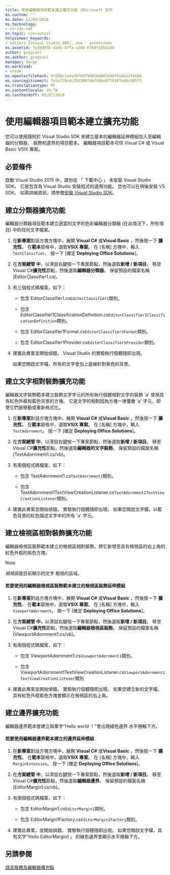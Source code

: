 ```yaml
---
title: 使用編輯器項目範本建立擴充功能 |Microsoft 文件
ms.custom: ''
ms.date: 11/04/2016
ms.technology:
- vs-ide-sdk
ms.topic: conceptual
helpviewer_keywords:
- editors [Visual Studio SDK], new - extensions
ms.assetid: fa3b993b-ab95-47fa-a38b-b788f3a5b2d8
author: gregvanl
ms.author: gregvanl
manager: douge
ms.workload:
- vssdk
ms.openlocfilehash: 9fd58c1ada38f8d79402bb08564bf91de23fb086
ms.sourcegitcommit: fe5a72bc4c291500f0bf4d6e0778107eb8c905f5
ms.translationtype: MT
ms.contentlocale: zh-TW
ms.lasthandoff: 05/07/2018
---
```

# <a name="creating-an-extension-with-an-editor-item-template"></a>使用編輯器項目範本建立擴充功能
您可以使用隨附於 Visual Studio SDK 來建立基本的編輯器延伸模組加入至編輯器的分類器、 裝飾和邊界的項目範本。 編輯器項目範本可供 Visual C# 或 Visual Basic VSIX 專案。  
  
## <a name="prerequisites"></a>必要條件  
 啟動 Visual Studio 2015 中，請勿從 「 下載中心 」 未安裝 Visual Studio SDK。 它是包含為 Visual Studio 安裝程式的選用功能。 您也可以在稍後安裝 VS SDK。 如需詳細資訊，請參閱[安裝 Visual Studio SDK](../extensibility/installing-the-visual-studio-sdk.md)。  
  
## <a name="creating-a-classifier-extension"></a>建立分類器擴充功能  
 編輯器分類器項目範本建立適當的文字的色彩編輯器分類器 (在此情況下，所有項目) 中的任何文字檔案。  
  
1.  在**新專案**對話方塊方塊中，展開  **Visual C#** 或**Visual Basic** ，然後按一下 **擴充性**。 在**範本**窗格中，選取**VSIX 專案**。 在 [名稱] 方塊中，輸入 `TestClassifier`。 按一下 [確定 **Deploying Office Solutions**]。  
  
2.  在**方案總管 中**，以滑鼠右鍵按一下專案節點，然後選取**新增 / 新項目**。 移至 Visual C#**擴充性**節點，然後選取**編輯器分類器**。 保留預設的檔案名稱 (EditorClassifier1.cs)。  
  
3.  有三個程式碼檔案，如下：  
  
    -   包含 EditorClassifier1.cs`EditorClassifier1`類別。  
  
    -   包含 EditorClassifier1ClassificationDefinition.cs`EditorClassifier1ClassificationDefinition`類別。  
  
    -   包含 EditorClassifier1Format.cs`EditorClassifier1Format`類別。  
  
    -   包含 EditorClassifier1Provider.cs`EditorClassifier1Provider`類別。  
  
4.  建置此專案並開始偵錯。 Visual Studio 的實驗執行個體隨即出現。  
  
     如果您開啟文字檔，所有的文字會加上底線針對紫色的背景。  
  
## <a name="creating-a-text-relative-adornment-extension"></a>建立文字相對裝飾擴充功能  
 編輯器文字裝飾範本建立裝飾文字字元的所有執行個體相對文字的裝飾 'a' 使用具有紅色外框和藍色背景的方塊。 它是文字的相對因為方塊一律覆疊 'a' 字元，即使它們是移動或重新格式化。  
  
1.  在**新專案**對話方塊方塊中，展開  **Visual C#** 或**Visual Basic** ，然後按一下 **擴充性**。 在**範本**窗格中，選取**VSIX 專案**。 在 [名稱] 方塊中，輸入 `TestAdornment`。 按一下 [確定 **Deploying Office Solutions**]。  
  
2.  在**方案總管 中**，以滑鼠右鍵按一下專案節點，然後選取**新增 / 新項目**。 移至 Visual C#**擴充性**節點，然後選取**編輯器的文字裝飾**。 保留預設的檔案名稱 (TextAdornment1.cs/vb)。  
  
3.  有兩個程式碼檔案，如下：  
  
    -   包含 TextAdornment1.cs`TextAdornment1`類別。  
  
    -   包含 TextAdornment1TextViewCreationListener.cs`TextAdornment1TextViewCreationListener`類別。  
  
4.  建置此專案並開始偵錯。 實驗執行個體隨即出現。 如果您開啟文字檔，以藍色背景的紅色描述文字中的所有 'a' 字元。  
  
## <a name="creating-a-viewport-relative-adornment-extension"></a>建立檢視區相對裝飾擴充功能  
 編輯器檢視區裝飾範本建立的檢視區相對裝飾，將它新增至具有檢視區的右上角的紅色外框的紫色方塊。  
  
> [!NOTE]
>  *檢視區*是目前顯示的文字 檢視的區域。  
  
#### <a name="to-create-a-viewport-adornment-extension-by-using-the-editor-viewport-adornment-template"></a>若要使用的編輯器檢視區裝飾範本建立的檢視區裝飾延伸模組  
  
1.  在**新專案**對話方塊方塊中，展開  **Visual C#** 或**Visual Basic** ，然後按一下 **擴充性**。 在**範本**窗格中，選取**VSIX 專案**。 在 [名稱] 方塊中，輸入 `ViewportAdornment`。 按一下 [確定 **Deploying Office Solutions**]。  
  
2.  在**方案總管 中**，以滑鼠右鍵按一下專案節點，然後選取**新增 / 新項目**。 移至 Visual C#**擴充性**節點，然後選取**編輯器檢視區裝飾**。 保留預設的檔案名稱 (ViewportAdornment1.cs/vb)。  
  
3.  有兩個程式碼檔案，如下：  
  
    -   包含 ViewportAdornment1.cs`ViewportAdornment1`類別。  
  
    -   包含 ViewportAdornment1TextViewCreationListener.cs`ViewportAdornment1TextViewCreationListener`類別  
  
4.  建置此專案並開始偵錯。 實驗執行個體隨即出現。 如果您建立新的文字檔，具有紅色外框紫色方塊會顯示在檢視區的右上角。  
  
## <a name="creating-a-margin-extension"></a>建立邊界擴充功能  
 編輯器邊界範本會建立與單字"Hello world ！"會出現綠色邊界 水平捲軸下方。  
  
#### <a name="to-create-a-margin-extension-by-using-the-editor-margin-template"></a>若要使用編輯器邊界範本建立的邊界延伸模組  
  
1.  在**新專案**對話方塊方塊中，展開  **Visual C#** 或**Visual Basic** ，然後按一下 **擴充性**。 在**範本**窗格中，選取**VSIX 專案**。 在 [名稱] 方塊中，輸入 `MarginExtension`。 按一下 [確定 **Deploying Office Solutions**]。  
  
2.  在**方案總管 中**，以滑鼠右鍵按一下專案節點，然後選取**新增 / 新項目**。 移至 Visual C#**擴充性**節點，然後選取**編輯器邊界**。 保留預設的檔案名稱 (EditorMargin1.cs/vb)。  
  
3.  有兩個程式碼檔案，如下：  
  
    -   包含 EditorMargin1.cs`EditorMargin1`類別。  
  
    -   包含 EditorMargin1Factory.cs`EditorMargin1Factory`類別。  
  
4.  建置此專案，並開始偵錯。 實驗執行個體隨即出現。 如果您開啟文字檔，具有文字"Hello EditorMargin1 」 的綠色邊界會顯示水平捲軸下方。  
  
## <a name="see-also"></a>另請參閱  
 [語言服務及編輯器擴充點](../extensibility/language-service-and-editor-extension-points.md)